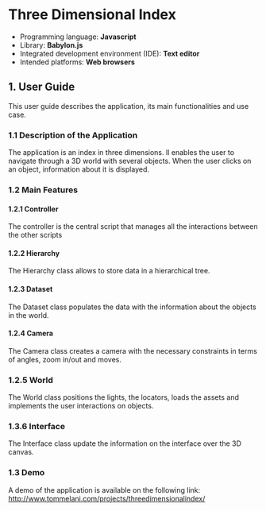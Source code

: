 # Three Dimensional Index

- Programming language: **Javascript**
- Library: **Babylon.js**
- Integrated development environment (IDE): **Text editor**
- Intended platforms: **Web browsers**

## 1. User Guide

This user guide describes the application, its main functionalities and use case.

### 1.1 Description of the Application
The application is an index in three dimensions. Il enables the user to navigate through a 3D world with several objects. When the user clicks on an object, information about it is displayed.

### 1.2 Main Features

#### 1.2.1 Controller
The controller is the central script that manages all the interactions between the other scripts

#### 1.2.2 Hierarchy
The Hierarchy class allows to store data in a hierarchical tree.

#### 1.2.3 Dataset
The Dataset class populates the data with the information about the objects in the world.

#### 1.2.4 Camera
The Camera class creates a camera with the necessary constraints in terms of angles, zoom in/out and moves.

### 1.2.5 World
The World class positions the lights, the locators, loads the assets and implements the user interactions on objects.

### 1.3.6 Interface
The Interface class update the information on the interface over the 3D canvas.

### 1.3 Demo

A demo of the application is available on the following link:
http://www.tommelani.com/projects/threedimensionalindex/





